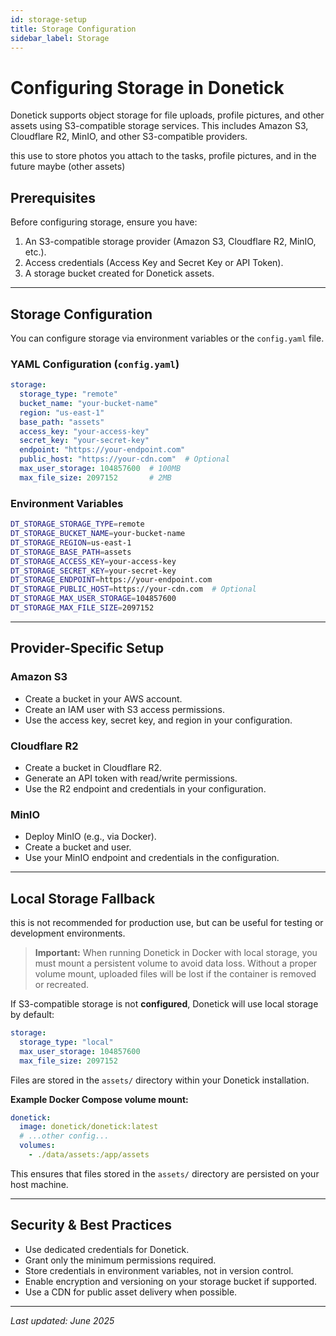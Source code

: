 ```yaml
---
id: storage-setup
title: Storage Configuration
sidebar_label: Storage
---
```


# Configuring Storage in Donetick

Donetick supports object storage for file uploads, profile pictures, and other assets using S3-compatible storage services. This includes Amazon S3, Cloudflare R2, MinIO, and other S3-compatible providers.

this use to store photos you attach to the tasks, profile pictures, and in the future maybe (other assets)

## Prerequisites

Before configuring storage, ensure you have:

1. An S3-compatible storage provider (Amazon S3, Cloudflare R2, MinIO, etc.).
2. Access credentials (Access Key and Secret Key or API Token).
3. A storage bucket created for Donetick assets.

---

## Storage Configuration

You can configure storage via environment variables or the `config.yaml` file.

### YAML Configuration (`config.yaml`)

```yaml
storage:
  storage_type: "remote"
  bucket_name: "your-bucket-name"
  region: "us-east-1"
  base_path: "assets"
  access_key: "your-access-key"
  secret_key: "your-secret-key"
  endpoint: "https://your-endpoint.com"
  public_host: "https://your-cdn.com"  # Optional
  max_user_storage: 104857600  # 100MB
  max_file_size: 2097152       # 2MB
```

### Environment Variables

```bash
DT_STORAGE_STORAGE_TYPE=remote
DT_STORAGE_BUCKET_NAME=your-bucket-name
DT_STORAGE_REGION=us-east-1
DT_STORAGE_BASE_PATH=assets
DT_STORAGE_ACCESS_KEY=your-access-key
DT_STORAGE_SECRET_KEY=your-secret-key
DT_STORAGE_ENDPOINT=https://your-endpoint.com
DT_STORAGE_PUBLIC_HOST=https://your-cdn.com  # Optional
DT_STORAGE_MAX_USER_STORAGE=104857600
DT_STORAGE_MAX_FILE_SIZE=2097152
```

---

## Provider-Specific Setup

### Amazon S3
- Create a bucket in your AWS account.
- Create an IAM user with S3 access permissions.
- Use the access key, secret key, and region in your configuration.

### Cloudflare R2
- Create a bucket in Cloudflare R2.
- Generate an API token with read/write permissions.
- Use the R2 endpoint and credentials in your configuration.

### MinIO
- Deploy MinIO (e.g., via Docker).
- Create a bucket and user.
- Use your MinIO endpoint and credentials in the configuration.

---

## Local Storage Fallback
this is not recommended for production use, but can be useful for testing or development environments.

> **Important:** When running Donetick in Docker with local storage, you must mount a persistent volume to avoid data loss. Without a proper volume mount, uploaded files will be lost if the container is removed or recreated.


If S3-compatible storage is not **configured**, Donetick will use local storage by default:

```yaml
storage:
  storage_type: "local"
  max_user_storage: 104857600
  max_file_size: 2097152
```

Files are stored in the `assets/` directory within your Donetick installation.


**Example Docker Compose volume mount:**

```yaml
donetick:
  image: donetick/donetick:latest
  # ...other config...
  volumes:
    - ./data/assets:/app/assets
```

This ensures that files stored in the `assets/` directory are persisted on your host machine.


---

## Security & Best Practices

- Use dedicated credentials for Donetick.
- Grant only the minimum permissions required.
- Store credentials in environment variables, not in version control.
- Enable encryption and versioning on your storage bucket if supported.
- Use a CDN for public asset delivery when possible.

---

*Last updated: June 2025*
